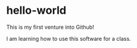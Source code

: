# hello-world
This is my first venture into Github!

I am learning how to use this software for a class. 
